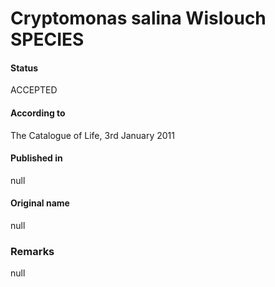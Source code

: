 Cryptomonas salina Wislouch SPECIES
=======

#### Status
ACCEPTED

#### According to
The Catalogue of Life, 3rd January 2011

#### Published in
null

#### Original name
null

### Remarks
null